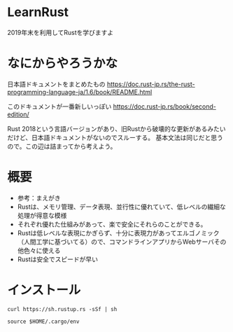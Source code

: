 # LearnRust
2019年末を利用してRustを学びますよ

# なにからやろうかな

日本語ドキュメントをまとめたもの
https://doc.rust-jp.rs/the-rust-programming-language-ja/1.6/book/README.html

このドキュメントが一番新しいっぽい
https://doc.rust-jp.rs/book/second-edition/

Rust 2018という言語バージョンがあり、旧Rustから破壊的な更新があるみたいだけど、日本語ドキュメントがないのでスルーする。
基本文法は同じだと思うので。この辺は詰まってから考えよう。

# 概要
- 参考：まえがき
- Rustは、メモリ管理、データ表現、並行性に優れていて、低レベルの繊細な処理が得意な模様
- それぞれ優れた仕組みがあって、楽で安全にそれらのことができる。
- Rustは低レベルな表現にかぎらず、十分に表現力があってエルゴノミック（人間工学に基づいてる）ので、コマンドラインアプリからWebサーバその他色々に使える
- Rustは安全でスピードが早い

# インストール

```
curl https://sh.rustup.rs -sSf | sh

source $HOME/.cargo/env



```
